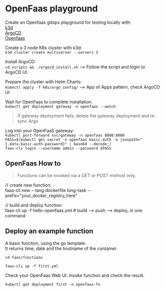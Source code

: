 # OpenFaas playground

Create an Openfaas gitops playground for testing locally with:  
[k3d](https://k3d.io/)  
[ArgoCD](https://argo-cd.readthedocs.io/en/stable/)  
[Openfaas](https://www.openfaas.com/)

Create a 3 node K8s cluster with k3d:  
`k3d cluster create multiserver --servers 3`

Install ArgoCD:  
`cd scripts && ./argocd_install.sh` --> Follow the script and login to ArgoCD UI.

Prepare the cluster with Helm Charts:  
`kubectl apply -f k8s/argo_config/` --> App of Apps pattern, check ArgoCD UI

Wait for OpenFaas to complete installation.  
`kubectl get deployment gateway -n openfaas --watch`

> If gateway deployment fails, delete the gateway deployment and re-sync Argo

Log into your OpenFaaS gateway:  
`kubectl port-forward svc/gateway -n openfaas 8080:8080`  
`PASS=$(kubectl get secret -n openfaas basic-auth -o jsonpath="{.data.basic-auth-password}" | base64 --decode;)`  
`faas-cli login --username admin --password $PASS`

## OpenFaas How to

> Functions can be invoked via a GET or POST method only.

// create new function:  
faas-cli new --lang dockerfile long-task --prefix="your_docker_registry_here"

// build and deploy function:  
faas-cli up -f hello-openfaas.yml # build --> push --> deploy, in one command

## Deploy an example function

A basic function, using the go template.  
It returns time, date and the hostname of the container.

`cd faas/functions`

`faas-cli up -f first.yml`

Check your OpenFaas Web UI. Invoke function and check the result.

`kubectl get deployment first -n openfaas-fn`
